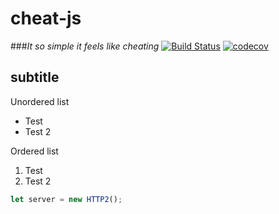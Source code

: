 # cheat-js
###_It so simple it feels like cheating_
[![Build Status](https://travis-ci.org/andham97/cheat-js.svg?branch=master)](https://travis-ci.org/andham97/cheat-js)
[![codecov](https://codecov.io/gh/andham97/cheat-js/branch/master/graph/badge.svg)](https://codecov.io/gh/andham97/cheat-js)

## subtitle
Unordered list
* Test
* Test 2


Ordered list
1. Test
2. Test 2


```javascript
let server = new HTTP2();
```
